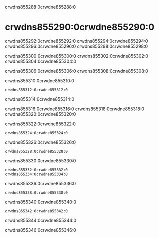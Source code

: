 crwdns855288:0crwdne855288:0
# crwdns855290:0crwdne855290:0

crwdns855292:0crwdne855292:0 crwdns855294:0crwdne855294:0 crwdns855296:0crwdne855296:0 crwdns855298:0crwdne855298:0

crwdns855300:0crwdne855300:0 crwdns855302:0crwdne855302:0 crwdns855304:0crwdne855304:0

crwdns855306:0crwdne855306:0 crwdns855308:0crwdne855308:0

crwdns855310:0crwdne855310:0

```
crwdns855312:0crwdne855312:0
```

crwdns855314:0crwdne855314:0

crwdns855316:0crwdne855316:0 crwdns855318:0crwdne855318:0 crwdns855320:0crwdne855320:0

crwdns855322:0crwdne855322:0
```
crwdns855324:0crwdne855324:0
```
crwdns855326:0crwdne855326:0
```
crwdns855328:0crwdne855328:0
```

crwdns855330:0crwdne855330:0

```{figure} ../../figures/change-stage-repo.png
crwdns855332:0crwdne855332:0
crwdns855334:0crwdne855334:0
```

crwdns855336:0crwdne855336:0

```
crwdns855338:0crwdne855338:0
```

crwdns855340:0crwdne855340:0

```
crwdns855342:0crwdne855342:0
```
crwdns855344:0crwdne855344:0

crwdns855346:0crwdne855346:0
